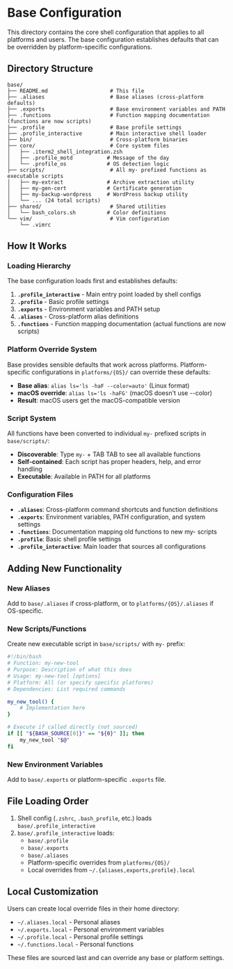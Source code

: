 # Base Configuration

This directory contains the core shell configuration that applies to all platforms and users. The base configuration establishes defaults that can be overridden by platform-specific configurations.

## Directory Structure

```
base/
├── README.md                    # This file
├── .aliases                     # Base aliases (cross-platform defaults)
├── .exports                     # Base environment variables and PATH
├── .functions                   # Function mapping documentation (functions are now scripts)
├── .profile                     # Base profile settings
├── .profile_interactive         # Main interactive shell loader
├── bin/                         # Cross-platform binaries
├── core/                        # Core system files
│   ├── .iterm2_shell_integration.zsh
│   ├── .profile_motd           # Message of the day
│   └── .profile_os             # OS detection logic
├── scripts/                     # All my- prefixed functions as executable scripts
│   ├── my-extract              # Archive extraction utility
│   ├── my-gen-cert             # Certificate generation
│   ├── my-backup-wordpress     # WordPress backup utility
│   └── ... (24 total scripts)
├── shared/                      # Shared utilities
│   └── bash_colors.sh          # Color definitions
└── vim/                         # Vim configuration
    └── .vimrc
```

## How It Works

### Loading Hierarchy

The base configuration loads first and establishes defaults:

1. **`.profile_interactive`** - Main entry point loaded by shell configs
2. **`.profile`** - Basic profile settings 
3. **`.exports`** - Environment variables and PATH setup
4. **`.aliases`** - Cross-platform alias definitions
5. **`.functions`** - Function mapping documentation (actual functions are now scripts)

### Platform Override System

Base provides sensible defaults that work across platforms. Platform-specific configurations in `platforms/{OS}/` can override these defaults:

- **Base alias**: `alias ls='ls -haF --color=auto'` (Linux format)
- **macOS override**: `alias ls='ls -haFG'` (macOS doesn't use --color)
- **Result**: macOS users get the macOS-compatible version

### Script System

All functions have been converted to individual `my-` prefixed scripts in `base/scripts/`:

- **Discoverable**: Type `my-` + TAB TAB to see all available functions
- **Self-contained**: Each script has proper headers, help, and error handling
- **Executable**: Available in PATH for all platforms

### Configuration Files

- **`.aliases`**: Cross-platform command shortcuts and function definitions
- **`.exports`**: Environment variables, PATH configuration, and system settings
- **`.functions`**: Documentation mapping old functions to new my- scripts
- **`.profile`**: Basic shell profile settings
- **`.profile_interactive`**: Main loader that sources all configurations

## Adding New Functionality

### New Aliases
Add to `base/.aliases` if cross-platform, or to `platforms/{OS}/.aliases` if OS-specific.

### New Scripts/Functions
Create new executable script in `base/scripts/` with `my-` prefix:

```bash
#!/bin/bash
# Function: my-new-tool
# Purpose: Description of what this does
# Usage: my-new-tool [options]
# Platform: All (or specify specific platforms)
# Dependencies: List required commands

my_new_tool() {
    # Implementation here
}

# Execute if called directly (not sourced)
if [[ "${BASH_SOURCE[0]}" == "${0}" ]]; then
    my_new_tool "$@"
fi
```

### New Environment Variables
Add to `base/.exports` or platform-specific `.exports` file.

## File Loading Order

1. Shell config (`.zshrc`, `.bash_profile`, etc.) loads `base/.profile_interactive`
2. `base/.profile_interactive` loads:
   - `base/.profile`
   - `base/.exports` 
   - `base/.aliases`
   - Platform-specific overrides from `platforms/{OS}/`
   - Local overrides from `~/.{aliases,exports,profile}.local`

## Local Customization

Users can create local override files in their home directory:
- `~/.aliases.local` - Personal aliases
- `~/.exports.local` - Personal environment variables  
- `~/.profile.local` - Personal profile settings
- `~/.functions.local` - Personal functions

These files are sourced last and can override any base or platform settings.